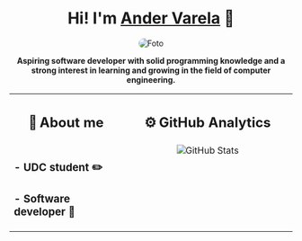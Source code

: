 <style>
    @keyframes rotacion {
        0% {
            transform: rotate(0deg);
        }
        100% {
            transform: rotate(360deg);
        }
    }

    div {
        text-align: center;
    }

    div > img {
        border-radius: 0.625rem;
    }

    p {
        font-weight: bold;
    }

    table {
        width: 100%;
    }

    td {
        vertical-align: top;
        text-align: center;
    }

    td h3 {
        text-align: left;
    }

    #fila1 h2 {
        display: inline-block;
    }

    #tuerca {
        animation: rotacion 5s infinite linear;
        transform-origin: center;
        padding: 0;
    }
</style>

<div>
    <h1>Hi! I'm <a href="https://www.instagram.com/ander_vare/">Ander Varela</a> 👋</h1>
    <img src="https://i.imgur.com/vpcLELx.jpg" alt="Foto">
    <p>Aspiring software developer with solid programming knowledge and a strong interest in learning and growing in
        the field of computer engineering.</p>
    <table>
        <tr id="fila1">
            <td style="width: 40%;">
                <h2>🤪</h2>
                <h2>About me</h2>
            </td>
            <td style="width: 60%;">
                <h2 id="tuerca">⚙️</h2>
                <h2>GitHub Analytics</h2>
            </td>
        </tr>
        <tr>
            <td>
                <h3>- UDC student ✏️</h3>
                <h3>- Software developer 📲</h3>
            </td>
            <td>
                <img src="https://github-readme-stats-eight-theta.vercel.app/api?username=AnderVarela&show_icons=true&theme=tokyonight&include_all_commits=true&count_private=true"
                     alt="GitHub Stats"/>
            </td>
        </tr>
    </table>
</div>